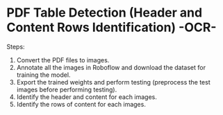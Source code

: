 # PDF Table Detection (Header and Content Rows Identification) -OCR-

Steps:
1. Convert the PDF files to images.
2. Annotate all the images in Roboflow and download the dataset for training the model.
3. Export the trained weights and perform testing (preprocess the test images before performing testing).
4. Identify the header and content for each images.
5. Identify the rows of content for each images.
